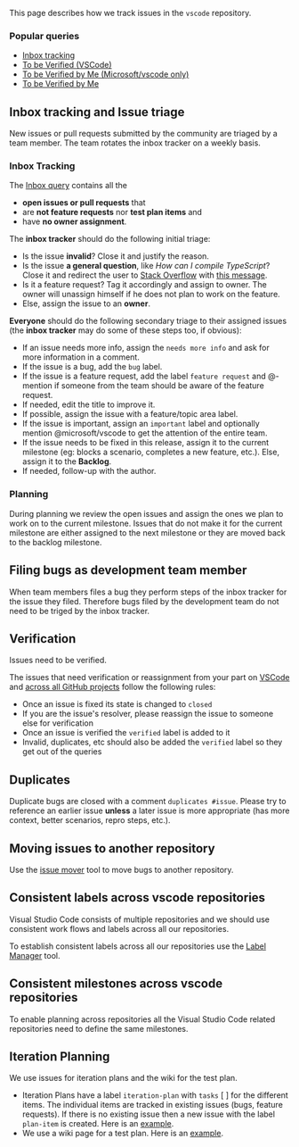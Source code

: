 This page describes how we track issues in the `vscode` repository.

### Popular queries

- [Inbox tracking](https://github.com/Microsoft/vscode/issues?utf8=%E2%9C%93&q=is%3Aopen+no%3Aassignee+-label%3Afeature-request+-label%3Atestplan-item+)
- [To be Verified (VSCode)](https://github.com/issues?utf8=%E2%9C%93&q=is%3Aissue+is%3Aclosed+-label%3Averified+-label%3Atestplan-item+-label%3Aquestion+-label%3A%22needs+more+info%22+-label%3Aduplicate+-label%3Afeature-request+-label%3Aerror-telemetry+repo%3AMicrosoft%2Fvscode)
- [To be Verified by Me (Microsoft/vscode only)](https://github.com/issues/assigned?utf8=%E2%9C%93&q=is%3Aissue+is%3Aclosed+-label%3Averified+-label%3Atestplan-item+-label%3Aquestion+-label%3A%22needs+more+info%22+-label%3Aduplicate+-label%3Afeature-request+-label%3Aerror-telemetry+repo%3AMicrosoft%2Fvscode)
- [To be Verified by Me](https://github.com/issues/assigned?utf8=%E2%9C%93&q=is%3Aissue+is%3Aclosed+-label%3Averified+-label%3Atestplan-item+-label%3Aquestion+-label%3A%22needs+more+info%22+-label%3Aduplicate+-label%3Afeature-request+-label%3Aerror-telemetry)

## Inbox tracking and Issue triage
New issues or pull requests submitted by the community are triaged by a team member. The team rotates the inbox tracker on a weekly basis.

### Inbox Tracking

The [Inbox query](https://github.com/Microsoft/vscode/issues?utf8=%E2%9C%93&q=is%3Aopen+no%3Aassignee+-label%3Afeature-request+-label%3Atestplan-item+) contains all the
- **open issues or pull requests** that
- are **not feature requests** nor **test plan items** and
- have **no owner assignment**.

The **inbox tracker** should do the following initial triage:
- Is the issue **invalid**? Close it and justify the reason.
- Is the issue **a general question**, like *How can I compile TypeScript*? Close it and redirect the user to [Stack Overflow](http://stackoverflow.com/questions/tagged/vscode) with [this message](https://gist.github.com/joaomoreno/960b4f643b2ff09bcdf7).
- Is it a feature request? Tag it accordingly and assign to owner. The owner will unassign himself if he does not plan to work on the feature.
- Else, assign the issue to an **owner**.

**Everyone** should do the following secondary triage to their assigned issues (the **inbox tracker** may do some of these steps too, if obvious):
- If an issue needs more info, assign the `needs more info` and ask for more information in a comment.
- If the issue is a bug, add the `bug` label.
- If the issue is a feature request, add the label `feature request` and @-mention if someone from the team should be aware of the feature request.
- If needed, edit the title to improve it.
- If possible, assign the issue with a feature/topic area label.
- If the issue is important, assign an `important` label and optionally mention @microsoft/vscode to get the attention of the entire team.
- If the issue needs to be fixed in this release, assign it to the current milestone (eg: blocks a scenario, completes a new feature, etc.). Else, assign it to the **Backlog**.
- If needed, follow-up with the author.

### Planning
During planning we review the open issues and assign the ones we plan to work on to the current milestone. Issues that do not make it for the current milestone are either assigned to the next milestone or they are moved back to the backlog milestone. 

## Filing bugs as development team member
When team members files a bug they perform steps of the inbox tracker for the issue they filed. Therefore bugs filed by the development team do not need to be triged by the inbox tracker.
 
## Verification

Issues need to be verified.

The issues that need verification or reassignment from your part on [VSCode](https://github.com/issues/assigned?utf8=%E2%9C%93&q=is%3Aissue+is%3Aclosed+-label%3Averified+-label%3Atestplan-item+-label%3Aquestion+-label%3A%22needs+more+info%22+-label%3Aduplicate+-label%3Afeature-request+-label%3Aerror-telemetry+repo%3AMicrosoft%2Fvscode) and [across all GitHub projects](https://github.com/issues/assigned?utf8=%E2%9C%93&q=is%3Aissue+is%3Aclosed+-label%3Averified+-label%3Atestplan-item+-label%3Aquestion+-label%3A%22needs+more+info%22+-label%3Aduplicate+-label%3Afeature-request+-label%3Aerror-telemetry) follow the following rules:

- Once an issue is fixed its state is changed to `closed`
- If you are the issue's resolver, please reassign the issue to someone else for verification
- Once an issue is verified the `verified` label is added to it
- Invalid, duplicates, etc should also be added the `verified` label so they get out of the queries

## Duplicates
Duplicate bugs are closed with a comment `duplicates #issue`. Please try to reference an earlier issue **unless** a later issue is more appropriate (has more context, better scenarios, repro steps, etc.).

## Moving issues to another repository
Use the [issue mover](https://github-issue-mover.appspot.com/) tool to move bugs to another repository.

## Consistent labels across vscode repositories

Visual Studio Code consists of multiple repositories and we should use consistent work flows and labels across all our repositories.

To establish consistent labels across all our repositories use the [Label Manager](http://www.dorukdestan.com/github-label-manager/) tool.

## Consistent milestones across vscode repositories

To enable planning across repositories all the Visual Studio Code related repositories need to define the same milestones.

## Iteration Planning
We use issues for iteration plans and the wiki for the test plan. 
- Iteration Plans have a label `iteration-plan` with `tasks` [ ] for the different items. The individual items are tracked in existing issues (bugs, feature requests). If there is no existing issue then a new issue with the label `plan-item` is created. Here is an [example](https://github.com/Microsoft/vscode/issues/917).
- We use a wiki page for a test plan. Here is an [example](https://github.com/Microsoft/vscode/wiki/December-Test-Plan).